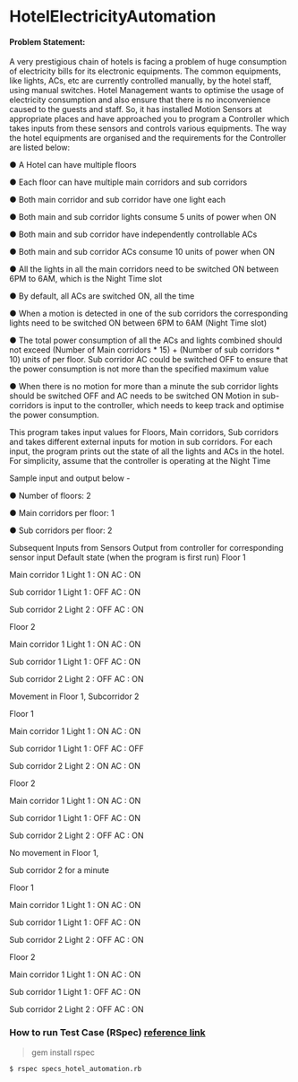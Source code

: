 # HotelElectricityAutomation
#### Problem Statement:

A very prestigious chain of hotels is facing a problem of huge consumption of electricity bills for its electronic equipments. The common equipments, like lights, ACs, etc are currently controlled manually, by the hotel staff, using manual switches. Hotel Management wants to optimise the usage of electricity consumption and also ensure that there is no inconvenience caused to the guests and staff. So, it has installed Motion Sensors at appropriate places and have approached you to program a Controller which takes inputs from these sensors and controls various equipments. The way the hotel equipments are organised and the requirements for the Controller are listed below:

● A Hotel can have multiple floors

● Each floor can have multiple main corridors and sub corridors

● Both main corridor and sub corridor have one light each

● Both main and sub corridor lights consume 5 units of power when ON

● Both main and sub corridor have independently controllable ACs

● Both main and sub corridor ACs consume 10 units of power when ON

● All the lights in all the main corridors need to be switched ON between 6PM to 6AM, which is the Night Time slot

● By default, all ACs are switched ON, all the time

● When a motion is detected in one of the sub corridors the corresponding lights need to be switched ON between 6PM to 6AM (Night Time slot)

● The total power consumption of all the ACs and lights combined should not exceed (Number of Main corridors * 15) + (Number of sub corridors * 10) units of per floor. Sub corridor AC could be switched OFF to ensure that the power consumption is not more than the specified maximum value

● When there is no motion for more than a minute the sub corridor lights should be switched OFF and AC needs to be switched ON Motion in sub-corridors is input to the controller, which needs to keep track and optimise the power consumption.

This program takes input values for Floors, Main corridors, Sub corridors and takes different external inputs for motion in sub corridors. For each input, the program prints out the state of all the lights and ACs in the hotel. For simplicity, assume that the controller is operating at the Night Time

Sample input and output below -

● Number of floors: 2

● Main corridors per floor: 1

● Sub corridors per floor: 2

Subsequent Inputs from Sensors Output from controller for corresponding sensor input Default state (when the program is first run) Floor 1

Main corridor 1 Light 1 : ON AC : ON

Sub corridor 1 Light 1 : OFF AC : ON

Sub corridor 2 Light 2 : OFF AC : ON

Floor 2

Main corridor 1 Light 1 : ON AC : ON

Sub corridor 1 Light 1 : OFF AC : ON

Sub corridor 2 Light 2 : OFF AC : ON

Movement in Floor 1, Subcorridor 2

Floor 1

Main corridor 1 Light 1 : ON AC : ON

Sub corridor 1 Light 1 : OFF AC : OFF

Sub corridor 2 Light 2 : ON​ AC : ON

Floor 2

Main corridor 1 Light 1 : ON AC : ON

Sub corridor 1 Light 1 : OFF AC : ON

Sub corridor 2 Light 2 : OFF AC : ON

No movement in Floor 1,

Sub corridor 2 for a minute

Floor 1

Main corridor 1 Light 1 : ON AC : ON

Sub corridor 1 Light 1 : OFF AC : ON

Sub corridor 2 Light 2 : OFF​ AC : ON

Floor 2

Main corridor 1 Light 1 : ON AC : ON

Sub corridor 1 Light 1 : OFF AC : ON

Sub corridor 2 Light 2 : OFF AC : ON


### How to run Test Case (RSpec) [reference link](https://gist.github.com/maxivak/720fc38769c94a59893f)

> gem install rspec

```$ rspec specs_hotel_automation.rb```
